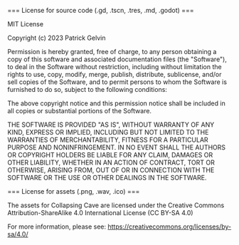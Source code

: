 === License for source code (.gd, .tscn, .tres, .md, .godot) ===

MIT License

Copyright (c) 2023 Patrick Gelvin

Permission is hereby granted, free of charge, to any person obtaining a copy
of this software and associated documentation files (the "Software"), to deal
in the Software without restriction, including without limitation the rights
to use, copy, modify, merge, publish, distribute, sublicense, and/or sell
copies of the Software, and to permit persons to whom the Software is
furnished to do so, subject to the following conditions:

The above copyright notice and this permission notice shall be included in all
copies or substantial portions of the Software.

THE SOFTWARE IS PROVIDED "AS IS", WITHOUT WARRANTY OF ANY KIND, EXPRESS OR
IMPLIED, INCLUDING BUT NOT LIMITED TO THE WARRANTIES OF MERCHANTABILITY,
FITNESS FOR A PARTICULAR PURPOSE AND NONINFRINGEMENT. IN NO EVENT SHALL THE
AUTHORS OR COPYRIGHT HOLDERS BE LIABLE FOR ANY CLAIM, DAMAGES OR OTHER
LIABILITY, WHETHER IN AN ACTION OF CONTRACT, TORT OR OTHERWISE, ARISING FROM,
OUT OF OR IN CONNECTION WITH THE SOFTWARE OR THE USE OR OTHER DEALINGS IN THE
SOFTWARE.


=== License for assets (.png, .wav, .ico) ===

The assets for Collapsing Cave are licensed under the
Creative Commons Attribution-ShareAlike 4.0 International License
(CC BY-SA 4.0)

For more information, please see:
https://creativecommons.org/licenses/by-sa/4.0/
